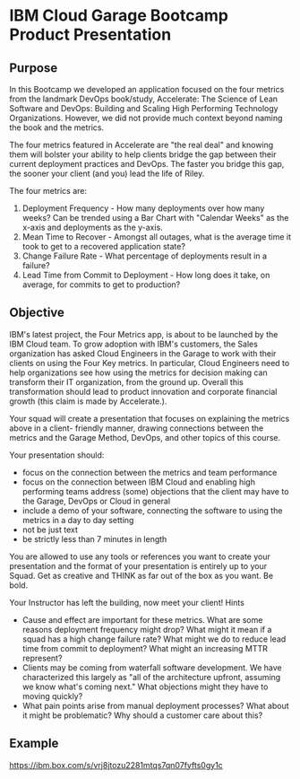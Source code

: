 # IBM Cloud Garage Bootcamp Product Presentation

## Purpose
In this Bootcamp we developed an application focused on the four metrics from the landmark DevOps book/study, Accelerate: The Science of Lean Software and DevOps: Building and Scaling High Performing Technology Organizations. However, we did not provide much context beyond naming the book and the metrics.

The four metrics featured in Accelerate are "the real deal" and knowing them will bolster your ability to help clients bridge the gap between their current deployment practices and DevOps. The faster you bridge this gap, the sooner your client (and you) lead the life of Riley.

The four metrics are:

1. Deployment Frequency - How many deployments over how many weeks? Can be trended using a Bar Chart with "Calendar Weeks" as the x-axis and deployments as the y-axis.
2. Mean Time to Recover - Amongst all outages, what is the average time it took to get to a recovered application state?
3. Change Failure Rate - What percentage of deployments result in a failure?
4. Lead Time from Commit to Deployment - How long does it take, on average, for commits to get to production?

## Objective

IBM's latest project, the Four Metrics app, is about to be launched by the IBM Cloud team. To grow adoption with IBM's customers, the Sales organization has asked Cloud Engineers in the Garage to work with their clients on using the Four Key metrics. In particular, Cloud Engineers need to help organizations see how using the metrics for decision making can transform their IT organization, from the ground up. Overall this transformation should lead to product innovation and corporate financial growth (this claim is made by Accelerate.).

Your squad will create a presentation that focuses on explaining the metrics above in a client- friendly manner, drawing connections between the metrics and the Garage Method, DevOps, and other topics of this course.

Your presentation should:

- focus on the connection between the metrics and team performance
- focus on the connection between IBM Cloud and enabling high performing teams address (some) objections that the client may have to the Garage, DevOps or Cloud in general
- include a demo of your software, connecting the software to using the metrics in a day to day setting
- not be just text
- be strictly less than 7 minutes in length

You are allowed to use any tools or references you want to create your presentation and the format of your presentation is entirely up to your Squad. Get as creative and THINK as far out of the box as you want. Be bold.

Your Instructor has left the building, now meet your client! Hints

- Cause and effect are important for these metrics. What are some reasons deployment frequency might drop? What might it mean if a squad has a high change failure rate? What might we do to reduce lead time from commit to deployment? What might an increasing MTTR represent?
- Clients may be coming from waterfall software development. We have characterized this largely as "all of the architecture upfront, assuming we know what's coming next." What objections might they have to moving quickly?
- What pain points arise from manual deployment processes? What about it might be problematic? Why should a customer care about this?

## Example

https://ibm.box.com/s/vrj8jtozu2281mtqs7qn07fyfts0gy1c

